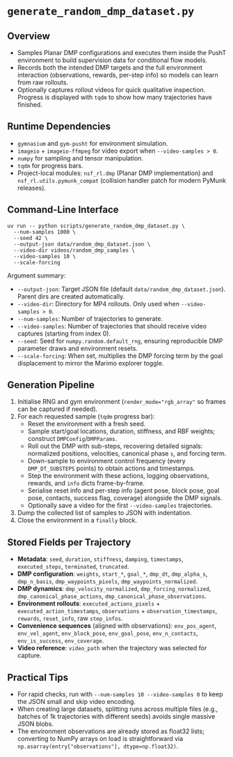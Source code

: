 # `generate_random_dmp_dataset.py`

## Overview
- Samples Planar DMP configurations and executes them inside the PushT environment to build supervision data for conditional flow models.
- Records both the intended DMP targets and the full environment interaction (observations, rewards, per-step info) so models can learn from raw rollouts.
- Optionally captures rollout videos for quick qualitative inspection. Progress is displayed with `tqdm` to show how many trajectories have finished.

## Runtime Dependencies
- `gymnasium` and `gym-pusht` for environment simulation.
- `imageio` + `imageio-ffmpeg` for video export when `--video-samples > 0`.
- `numpy` for sampling and tensor manipulation.
- `tqdm` for progress bars.
- Project-local modules: `nsf_rl.dmp` (Planar DMP implementation) and `nsf_rl.utils.pymunk_compat` (collision handler patch for modern PyMunk releases).

## Command-Line Interface
```
uv run -- python scripts/generate_random_dmp_dataset.py \
  --num-samples 1000 \
  --seed 42 \
  --output-json data/random_dmp_dataset.json \
  --video-dir videos/random_dmp_samples \
  --video-samples 10 \
  --scale-forcing
```

Argument summary:
- `--output-json`: Target JSON file (default `data/random_dmp_dataset.json`). Parent dirs are created automatically.
- `--video-dir`: Directory for MP4 rollouts. Only used when `--video-samples > 0`.
- `--num-samples`: Number of trajectories to generate.
- `--video-samples`: Number of trajectories that should receive video captures (starting from index 0).
- `--seed`: Seed for `numpy.random.default_rng`, ensuring reproducible DMP parameter draws and environment resets.
- `--scale-forcing`: When set, multiplies the DMP forcing term by the goal displacement to mirror the Marimo explorer toggle.

## Generation Pipeline
1. Initialise RNG and gym environment (`render_mode="rgb_array"` so frames can be captured if needed).
2. For each requested sample (`tqdm` progress bar):
   - Reset the environment with a fresh seed.
   - Sample start/goal locations, duration, stiffness, and RBF weights; construct `DMPConfig`/`DMPParams`.
   - Roll out the DMP with sub-steps, recovering detailed signals: normalized positions, velocities, canonical phase `s`, and forcing term.
   - Down-sample to environment control frequency (every `DMP_DT_SUBSTEPS` points) to obtain actions and timestamps.
   - Step the environment with these actions, logging observations, rewards, and `info` dicts frame-by-frame.
   - Serialise reset info and per-step info (agent pose, block pose, goal pose, contacts, success flag, coverage) alongside the DMP signals.
   - Optionally save a video for the first `--video-samples` trajectories.
3. Dump the collected list of samples to JSON with indentation.
4. Close the environment in a `finally` block.

## Stored Fields per Trajectory
- **Metadata**: `seed`, `duration`, `stiffness`, `damping`, `timestamps`, `executed_steps`, `terminated`, `truncated`.
- **DMP configuration**: `weights`, `start_*`, `goal_*`, `dmp_dt`, `dmp_alpha_s`, `dmp_n_basis`, `dmp_waypoints_pixels`, `dmp_waypoints_normalized`.
- **DMP dynamics**: `dmp_velocity_normalized`, `dmp_forcing_normalized`, `dmp_canonical_phase_actions`, `dmp_canonical_phase_observations`.
- **Environment rollouts**: `executed_actions_pixels` + `executed_action_timestamps`, `observations` + `observation_timestamps`, `rewards`, `reset_info`, raw `step_infos`.
- **Convenience sequences** (aligned with observations): `env_pos_agent`, `env_vel_agent`, `env_block_pose`, `env_goal_pose`, `env_n_contacts`, `env_is_success`, `env_coverage`.
- **Video reference**: `video_path` when the trajectory was selected for capture.

## Practical Tips
- For rapid checks, run with `--num-samples 10 --video-samples 0` to keep the JSON small and skip video encoding.
- When creating large datasets, splitting runs across multiple files (e.g., batches of 1k trajectories with different seeds) avoids single massive JSON blobs.
- The environment observations are already stored as float32 lists; converting to NumPy arrays on load is straightforward via `np.asarray(entry["observations"], dtype=np.float32)`.

